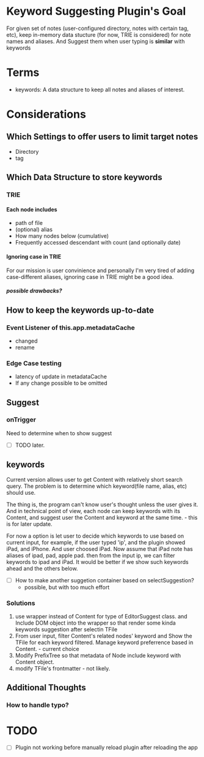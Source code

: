 # Keyword Suggesting Plugin's Goal

For given set of notes (user-configured directory, notes with certain tag, etc), keep in-memory data stucture (for now, TRIE is considered) for note names and aliases. And Suggest them when user typing is **similar** with keywords

# Terms
- keywords: A data structure to keep all notes and aliases of interest.

# Considerations

## Which Settings to offer users to limit target notes

- Directory
- tag

## Which Data Structure to store keywords

### TRIE

#### Each node includes
- path of file
- (optional) alias
- How many nodes below (cumulative)
- Frequently accessed descendant with count (and optionally date)

#### Ignoring case in TRIE
For our mission is user convinience and personally I'm very tired of adding case-different aliases, ignoring case in TRIE might be a good idea.

##### possible drawbacks?

## How to keep the keywords up-to-date

### Event Listener of this.app.metadataCache
- changed
- rename

### Edge Case testing
- latency of update in metadataCache
- If any change possible to be omitted

## Suggest

### onTrigger

Need to determine when to show suggest 
- [ ] TODO later.

## keywords
Current version allows user to get Content<TFile> with relatively short search query.
The problem is to determine which keyword(file name, alias, etc) should use.

The thing is, the program can't know user's thought unless the user gives it. 
And in technical point of view, each node can keep keywords with its Content, and suggest user the Content<TFile> and keyword at the same time. - this is for later update.

For now a option is let user to decide which keywords to use based on current input, for example, if the user typed 'ip', and the plugin showed iPad, and iPhone. And user choosed iPad. Now assume that iPad note has aliases of ipad, pad, apple pad. then from the input ip, we can filter keywords to ipad and iPad. It would be better if we show such keywords ahead and the others below.

- [ ] How to make another suggetion container based on selectSuggestion?
    - possible, but with too much effort

### Solutions

1. use wrapper instead of Content<TFile> for type of EditorSuggest class. and Include DOM object into the wrapper so that render some kinda keywords suggestion after selectin TFile
2. From user input, filter Content's related nodes' keyword and Show the TFile for each keyword filtered. Manage keyword preferrence based in Content. - current choice
3. Modify PrefixTree so that metadata of Node include keyword with Content object.
4. modify TFile's frontmatter - not likely.

## Additional Thoughts

### How to handle typo?


# TODO

- [ ] Plugin not working before manually reload plugin after reloading the app